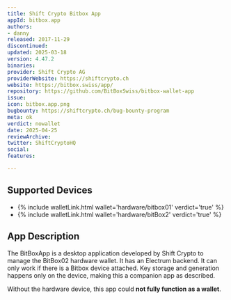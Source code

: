 ```yaml
---
title: Shift Crypto Bitbox App
appId: bitbox.app
authors:
- danny
released: 2017-11-29
discontinued: 
updated: 2025-03-18
version: 4.47.2
binaries: 
provider: Shift Crypto AG
providerWebsite: https://shiftcrypto.ch
website: https://bitbox.swiss/app/
repository: https://github.com/BitBoxSwiss/bitbox-wallet-app
issue: 
icon: bitbox.app.png
bugbounty: https://shiftcrypto.ch/bug-bounty-program
meta: ok
verdict: nowallet
date: 2025-04-25
reviewArchive: 
twitter: ShiftCryptoHQ
social: 
features: 

---
```


## Supported Devices

- {% include walletLink.html wallet='hardware/bitbox01' verdict='true' %}
- {% include walletLink.html wallet='hardware/bitBox2' verdict='true' %}

## App Description

The BitBoxApp is a desktop application developed by Shift Crypto to manage the BitBox02 hardware wallet. It has an Electrum backend. It can only work if there is a Bitbox device attached. Key storage and generation happens only on the device, making this a companion app as described.

Without the hardware device, this app could **not fully function as a wallet**. 